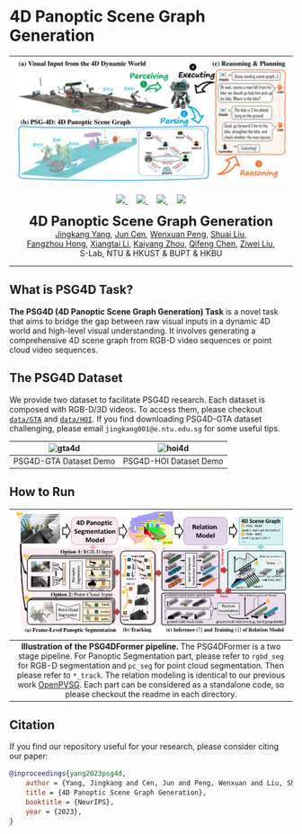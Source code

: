 # 4D Panoptic Scene Graph Generation
<p align="center">

| ![psg4d.jpg](assets/teaser.png) |
|:--:|

  <p align="center">
  <a href="https://arxiv.org/abs/2405.10305" target='_blank'>
    <img src="https://img.shields.io/badge/Paper-NeurIPS%202023-b31b1b?style=flat-square">
  </a>
  &nbsp;&nbsp;&nbsp;
  <a href="https://entuedu-my.sharepoint.com/:f:/g/personal/jingkang001_e_ntu_edu_sg/EhUgIeYBPmVCvqeaJA-hmzkBdVcXt1QKtw3DX9a5zTnLsg?e=rUItPm" target='_blank'>
    <img src="https://img.shields.io/badge/Data-PSG4D-334b7f?style=flat-square">
  </a>
  &nbsp;&nbsp;&nbsp;
  <a href="https://entuedu-my.sharepoint.com/:f:/g/personal/jingkang001_e_ntu_edu_sg/EsjNwS7KKDVIuM2NyiKeR-sBowGs-OfmWy2cTaXinpJ7hQ?e=baWkgm" target='_blank'>
    <img src="https://img.shields.io/badge/Data-QuickView-7de5f6?style=flat-square">
  </a>
  &nbsp;&nbsp;&nbsp;
  <a href="https://github.com/jingkang50/PSG4D" target='_blank'>
    <img src="https://hits.seeyoufarm.com/api/count/incr/badge.svg?url=https%3A%2F%2Fgithub.com%2Fjingkang50%2FPSG4D&count_bg=%23FFA500&title_bg=%23555555&icon=&icon_color=%23E7E7E7&title=visitors&edge_flat=true">
  </p>
  </a>
  <p align="center">
  <font size=5><strong>4D Panoptic Scene Graph Generation</strong></font>
    <br>
        <a href="https://jingkang50.github.io/">Jingkang Yang</a>,
        <a href="https://cen-jun.com/">Jun Cen</a>,
        <a href="https://lilydaytoy.github.io/">Wenxuan Peng</a>,
        <a href="https://github.com/choiszt">Shuai Liu</a>,<br>
        <a href="https://hongfz16.github.io/=">Fangzhou Hong</a>,
        <a href="https://lxtgh.github.io/">Xiangtai Li</a>,
        <a href="https://kaiyangzhou.github.io/">Kaiyang Zhou</a>,
        <a href="https://cqf.io/">Qifeng Chen</a>,
        <a href="https://liuziwei7.github.io/">Ziwei Liu</a>,
    <br>
  S-Lab, NTU & HKUST & BUPT & HKBU
  </p>
</p>

---
## What is PSG4D Task?
<strong>The PSG4D (4D Panoptic Scene Graph Generation) Task</strong> is a novel task that aims to bridge the gap between raw visual inputs in a dynamic 4D world and high-level visual understanding. It involves generating a comprehensive 4D scene graph from RGB-D video sequences or point cloud video sequences.

## The PSG4D Dataset

We provide two dataset to facilitate PSG4D research. Each dataset is composed with RGB-D/3D videos. To access them, please checkout [`data/GTA`](data/GTA) and [`data/HOI`](data/GTA). If you find downloading PSG4D-GTA dataset challenging, please email `jingkang001@e.ntu.edu.sg` for some useful tips.



| ![gta4d](https://github.com/Jingkang50/PSG4D/assets/17070708/ea42b6a7-aa7d-4128-9c34-35a014041354) |![hoi4d](https://github.com/Jingkang50/PSG4D/assets/17070708/6067b574-ba9e-4932-8a7f-1e48af6f4802)|
|:--:|:--:|
| PSG4D-GTA Dataset Demo | PSG4D-HOI Dataset Demo |



## How to Run
| ![psg4dformer.jpg](assets/method.png) |
|:--:|
|<b>Illustration of the PSG4DFormer pipeline.</b> The PSG4DFormer is a two stage pipeline. For Panoptic Segmentation part, please refer to `rgbd_seg` for RGB-D segmentation and `pc_seg` for point cloud segmentation. Then please refer to `*_track`. The relation modeling is identical to our previous work [OpenPVSG](https://github.com/LilyDaytoy/OpenPVSG?tab=readme-ov-file#training-and-testing). Each part can be considered as a standalone code, so please checkout the readme in each directory.|



## Citation
If you find our repository useful for your research, please consider citing our paper:
```bibtex
@inproceedings{yang2023psg4d,
    author = {Yang, Jingkang and Cen, Jun and Peng, Wenxuan and Liu, Shuai amd Hong, Fangzhou and Li, Xiangtai and Zhou, Kaiyang and Chen, Qifeng and Liu, Ziwei}
    title = {4D Panoptic Scene Graph Generation},
    booktitle = {NeurIPS},
    year = {2023},
}
```
